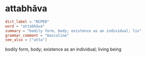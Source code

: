 # attabhāva

``` toml
dict_label = "NCPED"
word = "attabhāva"
summary = "bodily form, body; existence as an individual; liv"
grammar_comment = "masculine"
see_also = ["atta"]
```

bodily form, body; existence as an individual; living being

